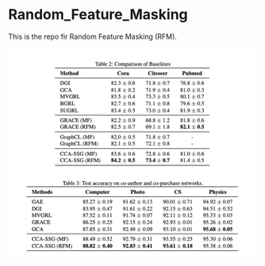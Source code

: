 # Random_Feature_Masking

This is the repo fir Random Feature Masking (RFM).

![Performance of RFM](./performance.png)
